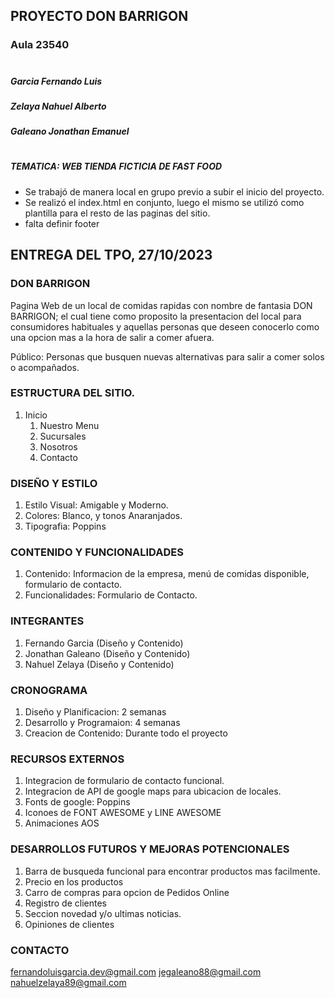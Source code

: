 ## PROYECTO DON BARRIGON

### Aula 23540
#

##### Garcia Fernando Luis
##### Zelaya Nahuel Alberto
##### Galeano Jonathan  Emanuel
#
##### TEMATICA: WEB TIENDA FICTICIA DE FAST FOOD


- Se trabajó de manera local en grupo previo a subir el inicio del proyecto.
- Se realizó el index.html en conjunto, luego el mismo se utilizó como plantilla para el resto de las paginas del sitio.
- falta definir footer


## ENTREGA DEL TPO, 27/10/2023

### DON BARRIGON
Pagina Web de un local de comidas rapidas con nombre de fantasia DON BARRIGON; el cual tiene como proposito la presentacion del local para consumidores habituales y aquellas personas que deseen conocerlo como una opcion mas a la hora de salir a comer afuera.

Público: Personas que busquen nuevas alternativas para salir a comer solos o acompañados.

### ESTRUCTURA DEL SITIO.

1. Inicio
   1. Nuestro Menu
   2. Sucursales
   3. Nosotros
   4. Contacto

### DISEÑO Y ESTILO

1. Estilo Visual: Amigable y Moderno.
2. Colores: Blanco, y tonos Anaranjados.
3. Tipografia: Poppins

### CONTENIDO Y FUNCIONALIDADES

1. Contenido: Informacion de la empresa, menú de comidas disponible, formulario de contacto.
2. Funcionalidades: Formulario de Contacto.
### INTEGRANTES

1. Fernando Garcia (Diseño y Contenido)
2. Jonathan Galeano (Diseño y Contenido)
3. Nahuel Zelaya (Diseño y Contenido)

### CRONOGRAMA

1. Diseño y Planificacion: 2 semanas
2. Desarrollo y Programaion: 4 semanas
3. Creacion de Contenido: Durante todo el proyecto

### RECURSOS EXTERNOS

1. Integracion de formulario de contacto funcional.
2. Integracion de API de google maps para ubicacion de locales.
3. Fonts de google: Poppins
4. Iconoes de FONT AWESOME y LINE AWESOME
5. Animaciones AOS

### DESARROLLOS FUTUROS Y MEJORAS POTENCIONALES

1. Barra de busqueda funcional para encontrar productos mas facilmente.
2. Precio en los productos
3. Carro de compras para opcion de Pedidos Online
4. Registro de clientes
5. Seccion novedad y/o ultimas noticias.
6. Opiniones de clientes

### CONTACTO

fernandoluisgarcia.dev@gmail.com
jegaleano88@gmail.com
nahuelzelaya89@gmail.com